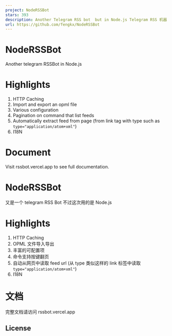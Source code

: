 ```yaml
---
project: NodeRSSBot
stars: 393
description: Another Telegram RSS bot  but in Node.js Telegram RSS 机器人
url: https://github.com/fengkx/NodeRSSBot
---
```


NodeRSSBot
==========

Another telegram RSSBot in Node.js

Highlights
==========

1.  HTTP Caching
2.  Import and export an opml file
3.  Various configuration
4.  Pagination on command that list feeds
5.  Automatically extract feed from page (from link tag with type such as `type="application/atom+xml"`)
6.  I18N

Document
========

Visit rssbot.vercel.app to see full documentation.

NodeRSSBot
==========

又是一个 telegram RSS Bot 不过这次用的是 Node.js

Highlights
==========

1.  HTTP Caching
2.  OPML 文件导入导出
3.  丰富的可配置项
4.  命令支持按键翻页
5.  自动从网页中读取 feed url (从 type 类似这样的 link 标签中读取 `type="application/atom+xml"`)
6.  I18N

文档
==

完整文档请访问 rssbot.vercel.app

License
-------
